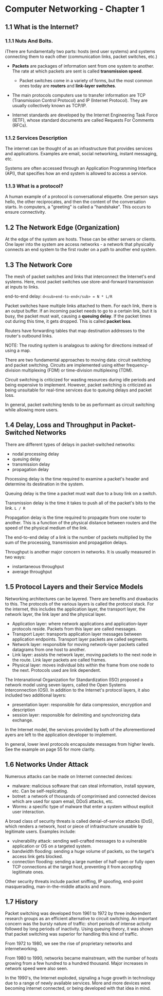 # Computer Networking - Chapter 1

## 1.1 What is the Internet?

### 1.1.1 Nuts And Bolts.
iThere are fundamentally two parts: hosts (end user systems) and systems
connecting them to each other (communication links, packet switches, etc.)

* **Packets** are packages of information sent from one system to another. The rate
    at which packets are sent is called **transmission speed**.
    * Packet switches come in a variety of forms, but the most common ones today
       are **routers** and **link-layer switches**.

* The main protocols computers use to transfer information are TCP (Transmission
    Control Protocol) and IP (Internet Protocol). They are usually collectively
    known as TCP/IP.
* Internet standards are developed by the Internet Engineering Task Force
    (IETF), whose standard documents are called Requests For Comments (RFCs).

### 1.1.2 Services Description
The internet can be thought of as an infrastructure that provides services and
applications. Examples are email, social networking, instant messaging, etc.

Systems are often accessed through an Application Programming Interface (API),
that specifies how an end system is allowed to access a service.

### 1.1.3 What is a protocol?
A human example of a protocol is conversational etiquette. One person says
hello, the other reciprocates, and then the content of the conversation starts.
In computers, a "greeting" is called a "handshake". This occurs to ensure
connectivity.

## 1.2 The Network Edge (Organization)
At the edge of the system are hosts. These can be either servers or clients. One
layer into the system are access networks - a network that physically connects
an end system to the first router on a path to another end system.

## 1.3 The Network Core
The mesh of packet switches and links that interconnect the Internet's end
systems. Here, most packet switches use store-and-forward transmission at inputs
to links.

end-to-end delay: `d<sub>end-to-end</sub> = N * L/R`

Packet switches have multiple links attached to them. For each link, there is an
output buffer. If an incoming packet needs to go to a certain link, but it is
busy, the packet must wait, causing a **queuing delay**. If the packet times out
during this time, it gets dropped. This is called **packet loss**.

Routers have forwarding tables that map destination addresses to the router's
outbound links.

NOTE: The routing system is analagous to asking for directions instead of using
a map.

There are two fundamental approaches to moving data: circuit switching and
packet switching. Circuits are implemented using either frequency-division
multiplexing (FDM) or time-division multiplexing (TDM). 

Circuit switching is criticized for wasting resources during idle periods and
being expensive to implement. However, packet switching is criticized as being
unsuitable for real-time services due to queuing delays and packet loss.

In general, packet switching tends to be as performant as circuit switching
while allowing more users.

## 1.4 Delay, Loss and Throughput in Packet-Switched Networks
There are different types of delays in packet-switched networks:
* nodal processing delay
* queuing delay
* transmission delay
* propagation delay

Processing delay is the time required to examine a packet's header and determine
its destination in the system.

Queuing delay is the time a packet must wait due to a busy link on a switch.

Transmission delay is the time it takes to push all of the packet's bits to the
link. `L / R`

Propagation delay is the time required to propagate from one router to another.
This is a function of the physical distance between routers and the speed of the
physical medium of the link.

The end-to-end delay of a link is the number of packets multiplied by the sum of
the processing, transmission and propagation delays.

Throughput is another major concern in networks. It is usually measured in two
ways:
* instantaneous throughput
* average throughput

## 1.5 Protocol Layers and their Service Models
Networking architectures can be layered. There are benefits and drawbacks to
this. The protocols of the various layers is called the protocol stack. For the
internet, this includes the application layer, the transport layer, the network
layer, the link layer and the physical layer.

* Application layer: where network applications and application-layer protocols
    reside. Packets from this layer are called messages.
* Transport Layer: transports application layer messages between application
    endpoints. Transport layer packets are called segments.
* Network layer: responsible for moving network-layer packets called datagrams
    from one host to another.
* Link layer: assists the network layer, moving packets to the next node in the
    route. Link layer packets are called frames.
* Physical layer: moves individual bits within the frame from one node to the
    next. Protocols used are link dependent.

The Interanational Organization for Standardization (ISO) proposed a network
model using seven layers, called the Open Systems Interconnection (OSI). In
addition to the Internet's protocol layers, it also included two additional
layers:
* presentation layer: responsible for data compression, encryption and
    description
* session layer: responsible for delimiting and synchronizing data exchange.

In the Internet model, the services provided by both of the aforementioned ayers
are left to the application developer to implement.

In general, lower level protocols encapsulate messages from higher levels. See
the example on page 55 for more clarity.

## 1.6 Networks Under Attack
Numerous attacks can be made on Internet connected devices:
* malware: malicious software that can steal information, install spyware, etc.
    Can be self-replicating.
* botnet: a network of thousands of comprimised and connected devices which
    are used for spam email, DDoS attacks, etc.
* Worms: a specific type of malware that enter a system without explicit user
    interaction.

A broad class of security threats is called denial-of-service attacks (DoS),
which renders a network, host or piece of infrastructure unusable by legitimate
users. Examples include:
* vulnerability attack: sending well-crafted messages to a vulnerable
    application or OS on a targeted system.
* bandwidth flooding: sending a huge volume of packets, so the target's access
    link gets blocked.
* connection flooding: sending a large number of half-open or fully open TCP
    connections at the target host, preventing it from accepting legitimate
    ones.

Other security threats include packet sniffing, IP spoofing, end-point
masquerading, man-in-the-middle attacks and more.

## 1.7 History
Packet switching was developed from 1961 to 1972 by three independent research
groups as an efficient alternative to circuit switching. An important concern
was the bursty nature of traffic: short periods of intense activity followed by
long periods of inactivity. Using queuing theory, it was shown that packet
switching was superior for handling this kind of traffic.

From 1972 to 1980, we see the rise of proprietary networks and internetworking.

From 1980 to 1990, networks became mainstream, with the number of hosts growing
from a few hundred to a hundred thousand. Major increases in network speed were
also seen.

In the 1990's, the Internet exploded, signaling a huge growth in technology due
to a range of newly available services. More and more devices were becoming
internet connected, or being developed with that idea in mind.
